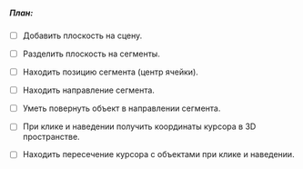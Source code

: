 
##### План:
- [ ] Добавить плоскость на сцену.
- [ ] Разделить плоскость на сегменты.
- [ ] Находить позицию сегмента (центр ячейки).
- [ ] Находить направление сегмента.
- [ ] Уметь повернуть объект в направлении сегмента.
- [ ] При клике и наведении получить координаты курсора в 3D пространстве.
- [ ] Находить пересечение курсора с объектами при клике и наведении.

